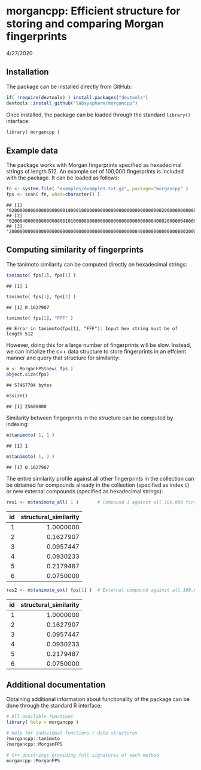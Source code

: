 morgancpp: Efficient structure for storing and comparing Morgan
fingerprints
================
4/27/2020

## Installation

The package can be installed directly from GitHub:

``` r
if( !require(devtools) ) install.packages("devtools")
devtools::install_github("labsyspharm/morgancpp")
```

Once installed, the package can be loaded through the standard
`library()` interface:

``` r
library( morgancpp )
```

## Example data

The package works with Morgan fingerprints specified as hexadecimal
strings of length 512. An example set of 100,000 fingerprints is
included with the package. It can be loaded as follows:

``` r
fn <- system.file( "examples/example1.txt.gz", package="morgancpp" )
fps <- scan( fn, what=character() )
```

    ## [1] "02000000000000000000010000100000000000000000000000000000020000000000000802000000..."
    ## [2] "02000400000000000080810100008000000000000000000000000040082000000400000800000000..."
    ## [3] "20000000000000000000000000000000000000000000000040000000000000080020000000000020..."

## Computing similarity of fingerprints

The tanimoto similarity can be computed directly on hexadecimal
    strings:

``` r
tanimoto( fps[1], fps[1] )
```

    ## [1] 1

``` r
tanimoto( fps[1], fps[2] )
```

    ## [1] 0.1627907

``` r
tanimoto( fps[1], "FFF" )
```

    ## Error in tanimoto(fps[1], "FFF"): Input hex string must be of length 512

However, doing this for a large number of fingerprints will be slow.
Instead, we can initialize the c++ data structure to store fingerprints
in an effcient manner and query that structure for similarity:

``` r
m <- MorganFPS$new( fps )
object.size(fps)
```

    ## 57467704 bytes

``` r
m$size()
```

    ## [1] 25600000

Similarity between fingerprints in the structure can be computed by
indexing:

``` r
m$tanimoto( 1, 1 )
```

    ## [1] 1

``` r
m$tanimoto( 1, 2 )
```

    ## [1] 0.1627907

The entire similarity profile against all other fingerprints in the
collection can be obtained for compounds already in the collection
(specified as index `i`) or new external compounds (specified as
hexadecimal
strings):

``` r
res1 <- m$tanimoto_all( 1 )       # Compound 1 against all 100,000 fingerprints
```

| id | structural\_similarity |
| -: | ---------------------: |
|  1 |              1.0000000 |
|  2 |              0.1627907 |
|  3 |              0.0957447 |
|  4 |              0.0930233 |
|  5 |              0.2179487 |
|  6 |              0.0750000 |

``` r
res2 <- m$tanimoto_ext( fps[1] )  # External compound against all 100,000 fingerprints
```

| id | structural\_similarity |
| -: | ---------------------: |
|  1 |              1.0000000 |
|  2 |              0.1627907 |
|  3 |              0.0957447 |
|  4 |              0.0930233 |
|  5 |              0.2179487 |
|  6 |              0.0750000 |

## Additional documentation

Obtaining additional information about functionality of the package can
be done through the standard R interface:

``` r
# All available functions
library( help = morgancpp )

# Help for individual functions / data structures
?morgancpp::tanimoto
?morgancpp::MorganFPS

# C++ docstrings providing full signatures of each method
morgancpp::MorganFPS
```
